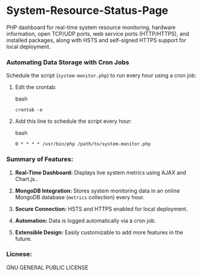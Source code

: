 # System-Resource-Status-Page
PHP dashboard for real-time system resource monitoring, hardware information, open TCP/UDP ports, web service ports (HTTP/HTTPS), and installed packages, along with HSTS and self-signed HTTPS support for local deployment.

### Automating Data Storage with Cron Jobs

Schedule the script (`system-monitor.php`) to run every hour using a cron job:

1.  Edit the crontab:

    bash

    ```
    crontab -e

    ```

2.  Add this line to schedule the script every hour:

    bash

    ```
    0 * * * * /usr/bin/php /path/to/system-monitor.php

    ```


### Summary of Features:

1.  **Real-Time Dashboard:** Displays live system metrics using AJAX and Chart.js..

2.  **MongoDB Integration:** Stores system monitoring data in an online MongoDB database (`metrics` collection) every hour.

3.  **Secure Connection:** HSTS and HTTPS enabled for local deployment.

4.  **Automation:** Data is logged automatically via a cron job.

5.  **Extensible Design:** Easily customizable to add more features in the future.

### Licnese:
GNU GENERAL PUBLIC LICENSE
